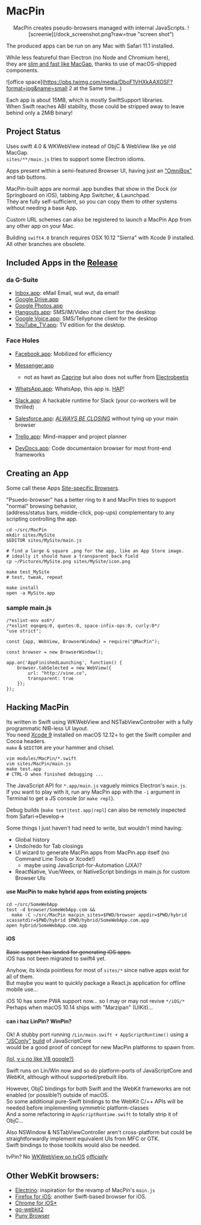 # MacPin
<center>
MacPin creates pseudo-browsers managed with internal JavaScripts.  
![screenie](/dock_screenshot.png?raw=true "screen shot")  
</center>

The produced apps can be run on any Mac with Safari 11.1 installed.  

While less featureful than Electron (no Node and Chromium here),   
they are [slim and fast like MacGap](https://discuss.atom.io/t/app-too-big/28845), thanks to use of macOS-shipped components.  

![office space](https://pbs.twimg.com/media/DboF1VHXkAAXOSF?format=jpg&name=small 2 at the Same time...)

Each app is about 15MB, which is mostly SwiftSupport libraries.  
When Swift reaches ABI stability, those could be stripped away to leave behind only a 2MiB binary!  

## Project Status
Uses swift 4.0 & WKWebView instead of ObjC & WebView like ye old MacGap.  
`sites/**/main.js` tries to support some Electron idioms.

Apps present within a semi-featured Browser UI, having just an ["OmniBox"](https://www.chromium.org/user-experience/omnibox) and tab buttons.  

MacPin-built apps are normal .app bundles that show in the Dock (or Springboard on iOS), tabbing App Switcher, & Launchpad.  
They are fully self-sufficient, so you can copy them to other systems without needing a base App.  

Custom URL schemes can also be registered to launch a MacPin App from any other app on your Mac.  

Building `swift4.0` branch requires OSX 10.12 "Sierra" with Xcode 9 installed.  
All other branches are obsolete.  

## Included Apps in the [Release](https://github.com/kfix/MacPin/releases)

### da G-Suite
* [Inbox.app](https://inbox.google.com): eMail Email, wut wut, da email!
* [Google Drive.app](https://drive.google.com)
* [Google Photos.app](https://photos.google.com)
* [Hangouts.app](https://plus.google.com/hangouts): SMS/IM/Video chat client for the desktop
* [Google Voice.app](https://voice.google.com): SMS/Tellyphone client for the desktop
* [YouTube_TV.app](http://youtube.com/tv): TV edition for the desktop.

### Face Holes
* [Facebook.app](https://m.facebook.com/home.php): Mobilized for efficiency
* [Messenger.app](https://www.messenger.com/hangouts)
  * not as hawt as [Caprine](https://github.com/sindresorhus/caprine) but also does not suffer from [Electrobeetis](https://www.youtube.com/watch?v=pod4jIKT_kA)
* [WhatsApp.app](https://web.whatsapp.com): WhatsApp, this app is. [HAP](https://www.youtube.com/watch?v=5tJt9hs7-vo)!

* [Slack.app](https://signin.slack.com): A hackable runtime for Slack (your co-workers will be thrilled)
* [Salesforce.app](https://signin.salesforce.com): _[ALWAYS BE CLOSING](https://www.youtube.com/watch?v=r6Lf8GtMe4M)_ without tying up your main browser
* [Trello.app](http://trello.com): Mind-mapper and project planner
* [DevDocs.app](http://devdocs.io): Code documentaion browser for most front-end frameworks

## Creating an App
Some call these Apps [Site-specific Browsers](https://en.wikipedia.org/wiki/Site-specific_browser).  

"Psuedo-browser" has a better ring to it and MacPin tries to support "normal" browsing behavior,   
(address/status bars, middle-click, pop-ups) complementary to any scripting controlling the app.  

```
cd ~/src/MacPin
mkdir sites/MySite
$EDITOR sites/MySite/main.js

# find a large & square .png for the app, like an App Store image.
# ideally it should have a transparent back field
cp ~/Pictures/MySite.png sites/MySite/icon.png

make test_MySite
# test, tweak, repeat

make install
open -a MySite.app
```

### sample main.js
```
/*eslint-env es6*/
/*eslint eqeqeq:0, quotes:0, space-infix-ops:0, curly:0*/
"use strict";

const {app, WebView, BrowserWindow} = require("@MacPin");

const browser = new BrowserWindow();

app.on('AppFinishedLaunching', function() {
	browser.tabSelected = new WebView({
		url: "http://vine.co",
		transparent: true
	});
});
```

## Hacking MacPin
Its written in Swift using WKWebView and NSTabViewController with a fully programmatic NIB-less UI layout.  
You need [Xcode 9](https://developer.apple.com/xcode/) installed on macOS 12.12+ to get the Swift compiler and Cocoa headers.  
`make` & `$EDITOR` are your hammer and chisel.  

```
vim modules/MacPin/*.swift
vim sites/MacPin/main.js
make test.app
# CTRL-D when finished debugging ...
```
The JavaScript API for `*.app/main.js` vaguely mimics Electron's `main.js`.  
If you want to play with it, run any MacPin app with the `-i` argument in Terminal to get a JS console (or `make repl`).  

Debug builds (`make test|test.app|repl`) can also be remotely inspected from Safari->Develop-><ComputerName>

Some things I just haven't had need to write, but wouldn't mind having:

* Global history
* Undo/redo for Tab closings
* UI wizard to generate MacPin apps from MacPin.app itself (no Command Line Tools or Xcode!)
  * maybe using JavaScript-for-Automation (JXA)?
* ReactNative, Vue/Weex, or NativeScript bindings in main.js for custom Browser UIs

#### use MacPin to make hybrid apps from existing projects
```
cd ~/src/SomeWebApp
test -d browser/SomeWebApp.com &&
  make -C ~/src/MacPin macpin_sites=$PWD/browser appdir=$PWD/hybrid xcassetdir=$PWD/hybrid $PWD/hybrid/SomeWebApp.com.app
open hybrid/SomeWebApp.com.app
```

#### iOS
~~Basic support has landed for generating iOS apps.~~  
iOS has not been migrated to swift4 yet.

Anyhow, its kinda pointless for most of `sites/*` since native apps exist for all of them.  
But maybe you want to quickly package a React.js application for offline mobile use...  

iOS 10 has some PWA support now... so I may or may not revive `*/iOS/*`  
Perhaps when macOS 10.14 ships with "Marzipan" (UIKit)...

#### can i haz LinPin? WinPin?
Ok! A stubby port running `/Lin/main.swift + AppScriptRuntime()` using a ["JSConly"](https://bugs.webkit.org/show_bug.cgi?id=154512) [build](http://constellation.github.io/blog/2016/05/02/how-to-build-javascriptcore-on-your-machine/) of JavaScriptCore  
would be a good proof of concept for new MacPin platforms to spawn from.  

[(lol, y u no like V8 google?)](https://lists.webkit.org/pipermail/webkit-dev/2018-June/030045.html)

Swift runs on Lin/Win now and so do platform-ports of JavaScriptCore and WebKit, although without supported/prebuilt libs.  

However, ObjC bindings for both Swift and the WebKit frameworks are not enabled (or possible?) outside of macOS.  
So some additional pure-Swift bindings to the WebKit C/++ APIs will be needed before implementing symmetric platform-classes  
And a some refactoring in `AppScriptRuntime.swift` to totally strip it of ObjC...  

Also NSWindow & NSTabViewController aren't cross-platform but could be straightforwardly implement equivalent UIs from MFC or GTK.  
Swift bindings to those toolkits would also be needed.  

tvPin? No [WKWebView on tvOS](https://github.com/lionheart/openradar-mirror/issues/6085) *[officially](https://github.com/jvanakker/tvOSBrowser/master/_Project)*   

## Other WebKit browsers:

* [Electrino](https://github.com/pojala/Electrino): inspiration for the revamp of MacPin's `main.js`
* [Firefox for iOS](https://github.com/mozilla/firefox-ios/): another Swift-based browser for iOS.
* [Chrome for iOS](https://chromium.googlesource.com/chromium/src/+/master/docs/ios/build_instructions.md)[*](https://chromium.googlesource.com/chromium/src.git/+/master/ios/chrome/app/main_application_delegate.mm)
* [go-webkit2](https://github.com/sourcegraph/go-webkit2)
* [Puny Browser](https://github.com/ahungry/puny-browser)
